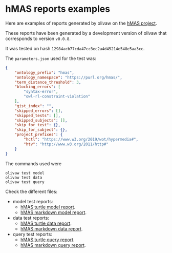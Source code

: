 # hMAS reports examples

Here are examples of reports generated by olivaw on the [hMAS project](https://github.com/HyperAgents/hmas).

These reports have been generated by a development version of olivaw that corresponds to version `v0.0.8`.

It was tested on hash `12984acb77cda47cc3ec2a4d45214e548e5aa3cc`.

The `parameters.json` used for the test was:

```json
{
    "ontology_prefix": "hmas",
    "ontology_namespace": "https://purl.org/hmas/",
    "term_distance_threshold": 3,
    "blocking_errors": [
        "syntax-error",
        "owl-rl-constraint-violation"
    ],
    "gist_index": "",
    "skipped_errors": [],
    "skipped_tests": [],
    "skipped_subjects": [],
    "skip_for_test": {},
    "skip_for_subject": {},
    "project_prefixes": {
        "hctl": "https://www.w3.org/2019/wot/hypermedia#",
        "htv": "http://www.w3.org/2011/http#"
    }
}
```

The commands used were

```shell
olivaw test model
olivaw test data
olivaw test query
```

Check the different files:

* model test reports:
    * [hMAS turtle model report](./model-test-manual-NicoRobertIn-2025-06-19T19-20-11.ttl).
    * [hMAS markdown model report](./model-test-manual-NicoRobertIn-2025-06-19T19-20-11.md).
* data test reports:
    * [hMAS turtle data report](./data-test-manual-NicoRobertIn-2025-06-19T19-20-28.ttl).
    * [hMAS markdown data report](./data-test-manual-NicoRobertIn-2025-06-19T19-20-28.md).
* query test reports:
    * [hMAS turtle query report](./query-test-manual-NicoRobertIn-2025-06-19T19-20-46.ttl).
    * [hMAS markdown query report](./query-test-manual-NicoRobertIn-2025-06-19T19-20-46.md).